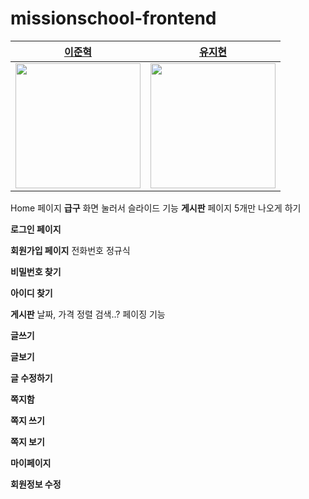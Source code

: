 # missionschool-frontend

|[이준혁](https://github.com/kimjh0069)|[유지현](https://github.com/uzihyun)|
|:---:|:---:|
|<img src="https://avatars.githubusercontent.com/u/91623756?v=4" width="200" />|<img src="https://avatars.githubusercontent.com/u/129147265?v=4" width="200">|

Home 페이지
**급구** 화면 눌러서 슬라이드 기능
**게시판** 페이지 5개만 나오게 하기

**로그인 페이지**

**회원가입 페이지**
전화번호 정규식

**비밀번호 찾기**

**아이디 찾기**

**게시판**
날짜, 가격 정렬
검색..?
페이징 기능

**글쓰기**

**글보기**

**글 수정하기**

**쪽지함**

**쪽지 쓰기**

**쪽지 보기**

**마이페이지**

**회원정보 수정**






